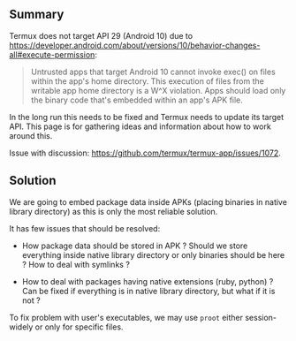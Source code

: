 ## Summary
Termux does not target API 29 (Android 10) due to
https://developer.android.com/about/versions/10/behavior-changes-all#execute-permission:

> Untrusted apps that target Android 10 cannot invoke exec() on files within
the app's home directory. This execution of files from the writable app home
directory is a W^X violation. Apps should load only the binary code that's
embedded within an app's APK file.

In the long run this needs to be fixed and Termux needs to update its target API.
This page is for gathering ideas and information about how to work around this.

Issue with discussion: https://github.com/termux/termux-app/issues/1072.

## Solution

We are going to embed package data inside APKs (placing binaries in native library
directory) as this is only the most reliable solution.

It has few issues that should be resolved:

* How package data should be stored in APK ? Should we store everything inside
  native library directory or only binaries should be here ? How to deal with
  symlinks ?

* How to deal with packages having native extensions (ruby, python) ? Can be fixed
  if everything is in native library directory, but what if it is not ?

To fix problem with user's executables, we may use `proot` either session-widely
or only for specific files.
